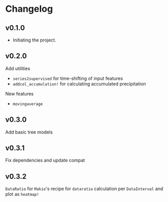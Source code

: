 # Changelog

## v0.1.0
- Initiating the project.

## v0.2.0
Add utilities
- `series2supervised` for time-shifting of input features
- `addcol_accumulation!` for calculating accumulated precipitation

New features
- `movingaverage`

## v0.3.0
Add basic tree models

## v0.3.1
Fix dependencies and update compat

## v0.3.2
`DataRatio` for `Makie`'s recipe for `dataratio` calculation per `DataInterval` and plot as `heatmap!`